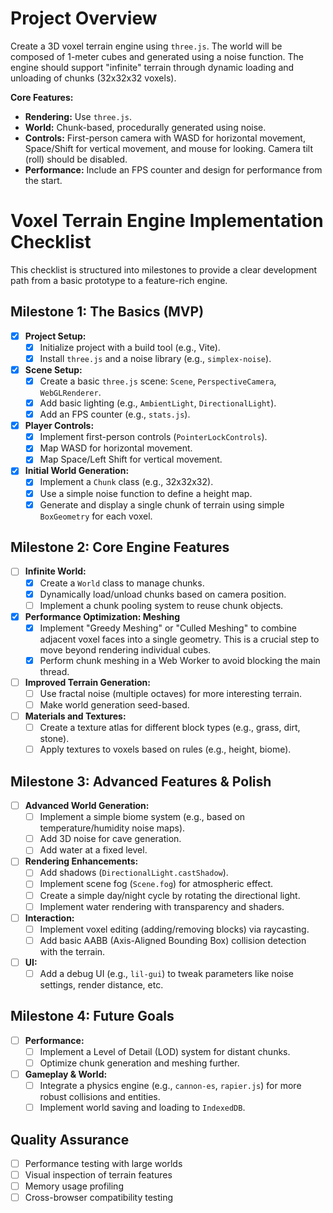# Project Overview

Create a 3D voxel terrain engine using `three.js`. The world will be composed of 1-meter cubes and generated using a noise function. The engine should support "infinite" terrain through dynamic loading and unloading of chunks (32x32x32 voxels).

**Core Features:**
- **Rendering:** Use `three.js`.
- **World:** Chunk-based, procedurally generated using noise.
- **Controls:** First-person camera with WASD for horizontal movement, Space/Shift for vertical movement, and mouse for looking. Camera tilt (roll) should be disabled.
- **Performance:** Include an FPS counter and design for performance from the start.

# Voxel Terrain Engine Implementation Checklist

This checklist is structured into milestones to provide a clear development path from a basic prototype to a feature-rich engine.

## Milestone 1: The Basics (MVP)
- [x] **Project Setup:**
    - [x] Initialize project with a build tool (e.g., Vite).
    - [x] Install `three.js` and a noise library (e.g., `simplex-noise`).
- [x] **Scene Setup:**
    - [x] Create a basic `three.js` scene: `Scene`, `PerspectiveCamera`, `WebGLRenderer`.
    - [x] Add basic lighting (e.g., `AmbientLight`, `DirectionalLight`).
    - [x] Add an FPS counter (e.g., `stats.js`).
- [x] **Player Controls:**
    - [x] Implement first-person controls (`PointerLockControls`).
    - [x] Map WASD for horizontal movement.
    - [x] Map Space/Left Shift for vertical movement.
- [x] **Initial World Generation:**
    - [x] Implement a `Chunk` class (e.g., 32x32x32).
    - [x] Use a simple noise function to define a height map.
    - [x] Generate and display a single chunk of terrain using simple `BoxGeometry` for each voxel.

## Milestone 2: Core Engine Features
- [ ] **Infinite World:**
    - [x] Create a `World` class to manage chunks.
    - [x] Dynamically load/unload chunks based on camera position.
    - [ ] Implement a chunk pooling system to reuse chunk objects.
- [x] **Performance Optimization: Meshing**
    - [x] Implement "Greedy Meshing" or "Culled Meshing" to combine adjacent voxel faces into a single geometry. This is a crucial step to move beyond rendering individual cubes.
    - [x] Perform chunk meshing in a Web Worker to avoid blocking the main thread.
- [ ] **Improved Terrain Generation:**
    - [ ] Use fractal noise (multiple octaves) for more interesting terrain.
    - [ ] Make world generation seed-based.
- [ ] **Materials and Textures:**
    - [ ] Create a texture atlas for different block types (e.g., grass, dirt, stone).
    - [ ] Apply textures to voxels based on rules (e.g., height, biome).

## Milestone 3: Advanced Features & Polish
- [ ] **Advanced World Generation:**
    - [ ] Implement a simple biome system (e.g., based on temperature/humidity noise maps).
    - [ ] Add 3D noise for cave generation.
    - [ ] Add water at a fixed level.
- [ ] **Rendering Enhancements:**
    - [ ] Add shadows (`DirectionalLight.castShadow`).
    - [ ] Implement scene fog (`Scene.fog`) for atmospheric effect.
    - [ ] Create a simple day/night cycle by rotating the directional light.
    - [ ] Implement water rendering with transparency and shaders.
- [ ] **Interaction:**
    - [ ] Implement voxel editing (adding/removing blocks) via raycasting.
    - [ ] Add basic AABB (Axis-Aligned Bounding Box) collision detection with the terrain.
- [ ] **UI:**
    - [ ] Add a debug UI (e.g., `lil-gui`) to tweak parameters like noise settings, render distance, etc.

## Milestone 4: Future Goals
- [ ] **Performance:**
    - [ ] Implement a Level of Detail (LOD) system for distant chunks.
    - [ ] Optimize chunk generation and meshing further.
- [ ] **Gameplay & World:**
    - [ ] Integrate a physics engine (e.g., `cannon-es`, `rapier.js`) for more robust collisions and entities.
    - [ ] Implement world saving and loading to `IndexedDB`.

## Quality Assurance
- [ ] Performance testing with large worlds
- [ ] Visual inspection of terrain features
- [ ] Memory usage profiling
- [ ] Cross-browser compatibility testing
